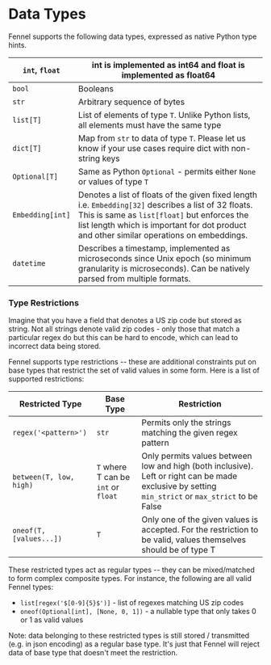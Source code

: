 # Data Types

Fennel supports the following data types, expressed as native Python type hints.

| `int`, `float`   | int is implemented as int64 and float is implemented as float64                                                                                                                                                                                  |
| ---------------- | ------------------------------------------------------------------------------------------------------------------------------------------------------------------------------------------------------------------------------------------------ |
| `bool`           | Booleans                                                                                                                                                                                                                                         |
| `str`            | Arbitrary sequence of bytes                                                                                                                                                                                                                      |
| `list[T]`        | List of elements of type `T`. Unlike Python lists, all elements must have the same type                                                                                                                                                          |
| `dict[T]`        | Map from `str` to data of type `T`. Please let us know if your use cases require dict with non-string keys                                                                                                                                       |
| `Optional[T]`    | Same as Python `Optional` - permits either `None` or values of type `T`                                                                                                                                                                          |
| `Embedding[int]` | Denotes a list of floats of the given fixed length i.e. `Embedding[32]` describes a list of 32 floats. This is same as `list[float]` but enforces the list length which is important for dot product and other similar operations on embeddings. |
| `datetime`       | Describes a timestamp, implemented as microseconds since Unix epoch (so minimum granularity is microseconds). Can be natively parsed from multiple formats.                                                                                      |

### Type Restrictions

Imagine that you have a field that denotes a US zip code but stored as string. Not all strings denote valid zip codes - only those that match a particular regex do but this can be hard to encode, which can lead to incorrect data being stored.&#x20;

Fennel supports type restrictions -- these are additional constraints put on base types that restrict the set of valid values in some form. Here is a list of supported restrictions:

| Restricted Type         | Base Type                           | Restriction                                                                                                                                        |
| ----------------------- | ----------------------------------- | -------------------------------------------------------------------------------------------------------------------------------------------------- |
| `regex('<pattern>')`    | `str`                               | Permits only the strings matching the given regex pattern                                                                                          |
| `between(T, low, high)` | `T` where T can be `int` or `float` | Only permits values between low and high (both inclusive). Left or right can be made exclusive by setting `min_strict` or `max_strict` to be False |
| `oneof(T, [values...])` | `T`                                 | Only one of the given values is accepted. For the restriction to be valid, values themselves should be of type T                                   |



These restricted types act as regular types -- they can be mixed/matched to form complex composite types. For instance, the following are all valid Fennel types:

* `list[regex('$[0-9]{5}$')]` - list of regexes matching US zip codes
* `oneof(Optional[int], [None, 0, 1])` - a nullable type that only takes 0 or 1 as valid values

Note: data belonging to these restricted types is still stored / transmitted (e.g. in json encoding) as a regular base type. It's just that Fennel will reject data of base type that doesn't meet the restriction.
